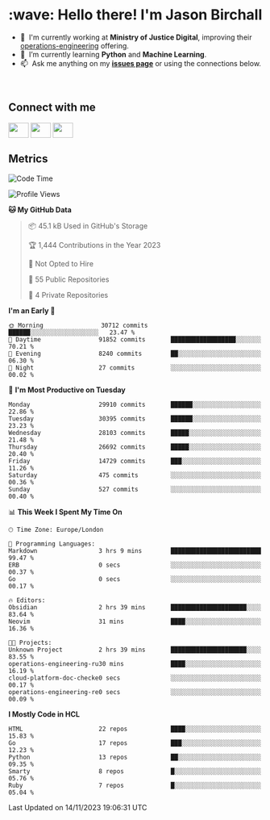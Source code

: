 <h1 align="left" id="jason-title">:wave: Hello there! I'm Jason Birchall</h1>

- :office: &nbsp;I'm currently working at **Ministry of Justice Digital**, improving their [operations-engineering](https://github.com/ministryofjustice/operations-engineering) offering.
- :seedling: &nbsp;I’m currently learning **Python** and **Machine Learning**.
- :mailbox: &nbsp;Ask me anything on my **[issues page]** or using the connections below.


<br>

<h2>Connect with me</h2>
<p>
<a href="https://twitter.com/jsonBirchall" target="blank"><img align="center" src="https://cdn.jsdelivr.net/npm/simple-icons@3.0.1/icons/twitter.svg" alt="" height="30" width="40" /></a>
<a href="https://keybase.io/json0" target="blank"><img align="center" src="https://cdn.jsdelivr.net/npm/simple-icons@3.0.1/icons/keybase.svg" alt="" height="30" width="40" /></a>
<a href="https://www.reddit.com/user/kakorate" target="blank"><img align="center" src="https://cdn.jsdelivr.net/npm/simple-icons@3.0.1/icons/reddit.svg" alt="" height="30" width="40" /></a>
</p>

<h2>Metrics</h2>

<!--START_SECTION:waka-->
![Code Time](http://img.shields.io/badge/Code%20Time-1%2C239%20hrs%2013%20mins-blue)

![Profile Views](http://img.shields.io/badge/Profile%20Views-0-blue)

**🐱 My GitHub Data** 

> 📦 45.1 kB Used in GitHub's Storage 
 > 
> 🏆 1,444 Contributions in the Year 2023
 > 
> 🚫 Not Opted to Hire
 > 
> 📜 55 Public Repositories 
 > 
> 🔑 4 Private Repositories 
 > 
**I'm an Early 🐤** 

```text
🌞 Morning                30712 commits       ██████░░░░░░░░░░░░░░░░░░░   23.47 % 
🌆 Daytime                91852 commits       ██████████████████░░░░░░░   70.21 % 
🌃 Evening                8240 commits        ██░░░░░░░░░░░░░░░░░░░░░░░   06.30 % 
🌙 Night                  27 commits          ░░░░░░░░░░░░░░░░░░░░░░░░░   00.02 % 
```
📅 **I'm Most Productive on Tuesday** 

```text
Monday                   29910 commits       ██████░░░░░░░░░░░░░░░░░░░   22.86 % 
Tuesday                  30395 commits       ██████░░░░░░░░░░░░░░░░░░░   23.23 % 
Wednesday                28103 commits       █████░░░░░░░░░░░░░░░░░░░░   21.48 % 
Thursday                 26692 commits       █████░░░░░░░░░░░░░░░░░░░░   20.40 % 
Friday                   14729 commits       ███░░░░░░░░░░░░░░░░░░░░░░   11.26 % 
Saturday                 475 commits         ░░░░░░░░░░░░░░░░░░░░░░░░░   00.36 % 
Sunday                   527 commits         ░░░░░░░░░░░░░░░░░░░░░░░░░   00.40 % 
```


📊 **This Week I Spent My Time On** 

```text
🕑︎ Time Zone: Europe/London

💬 Programming Languages: 
Markdown                 3 hrs 9 mins        █████████████████████████   99.47 % 
ERB                      0 secs              ░░░░░░░░░░░░░░░░░░░░░░░░░   00.37 % 
Go                       0 secs              ░░░░░░░░░░░░░░░░░░░░░░░░░   00.17 % 

🔥 Editors: 
Obsidian                 2 hrs 39 mins       █████████████████████░░░░   83.64 % 
Neovim                   31 mins             ████░░░░░░░░░░░░░░░░░░░░░   16.36 % 

🐱‍💻 Projects: 
Unknown Project          2 hrs 39 mins       █████████████████████░░░░   83.55 % 
operations-engineering-ru30 mins             ████░░░░░░░░░░░░░░░░░░░░░   16.19 % 
cloud-platform-doc-checke0 secs              ░░░░░░░░░░░░░░░░░░░░░░░░░   00.17 % 
operations-engineering-re0 secs              ░░░░░░░░░░░░░░░░░░░░░░░░░   00.09 % 
```

**I Mostly Code in HCL** 

```text
HTML                     22 repos            ████░░░░░░░░░░░░░░░░░░░░░   15.83 % 
Go                       17 repos            ███░░░░░░░░░░░░░░░░░░░░░░   12.23 % 
Python                   13 repos            ██░░░░░░░░░░░░░░░░░░░░░░░   09.35 % 
Smarty                   8 repos             █░░░░░░░░░░░░░░░░░░░░░░░░   05.76 % 
Ruby                     7 repos             █░░░░░░░░░░░░░░░░░░░░░░░░   05.04 % 
```




 Last Updated on 14/11/2023 19:06:31 UTC
<!--END_SECTION:waka-->

<!-- links -->

[issues page]: https://github.com/jasonBirchall/jasonBirchall/issues "jasonBirchall/issues"
